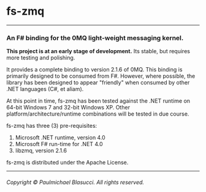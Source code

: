 fs-zmq
======
----------------------------------------------------------------------------

### An F# binding for the 0MQ light-weight messaging kernel.

**This project is at an early stage of development.** Its stable, but requires more testing and polishing.

It provides a complete binding to version 2.1.6 of 0MQ. This binding is primarily designed to be consumed from F#. However, where possible, the library has been designed to appear "friendly" when consumed by other .NET languages (C#, et aliam).

At this point in time, fs-zmq has been tested against the .NET runtime on 64-bit Windows 7 and 32-bit Windows XP. Other platform/architecture/runtime combinations will be tested in due course.

fs-zmq has three (3) pre-requisites:
  
   1. Microsoft .NET runtime, version 4.0
   2. Microsoft F# run-time for .NET 4.0
   3. libzmq, version 2.1.6 

fs-zmq is distributed under the Apache License.

---------------------------------------------------------------------------- 
###### Copyright &#169; Paulmichael Blasucci. All rights reserved.
